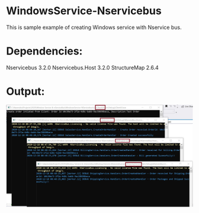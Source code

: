 # WindowsService-Nservicebus

This is sample example of creating Windows service with Nservice bus.

# Dependencies:
Nservicebus 3.2.0
Nservicebus.Host 3.2.0
StructureMap 2.6.4

# Output:

![alt text](https://github.com/nrawat207/WindowsService-Nservicebus/blob/main/media/Output-WindowsServices.jpg)
